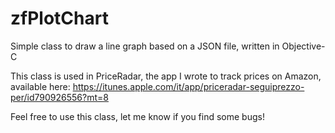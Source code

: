 # zfPlotChart
Simple class to draw a line graph based on a JSON file, written in Objective-C

This class is used in PriceRadar, the app I wrote to track prices on Amazon, available here: https://itunes.apple.com/it/app/priceradar-seguiprezzo-per/id790926556?mt=8


Feel free to use this class, let me know if you find some bugs!

